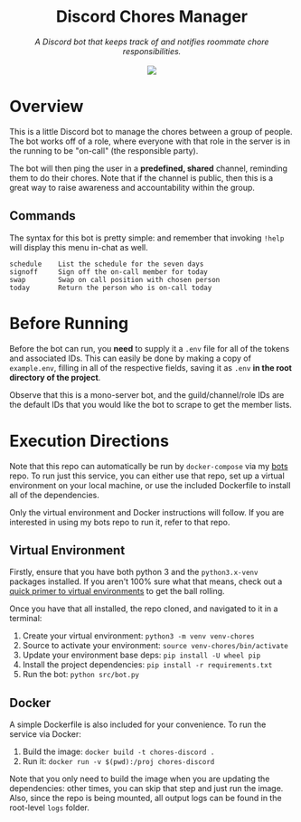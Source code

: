 <h1 align='center'>
  Discord Chores Manager <br/>
</h1>

<p align='center'>
  <i>A Discord bot that keeps track of and notifies roommate chore responsibilities.</i> 
  </br> </br>
  <img src='https://github.com/agupta231/ormond-chores-bot/workflows/Build/badge.svg?branch=main' 
  href='https://github.com/agupta231/ormond-chores-bot/actions'>
</p>



# Overview
This is a little Discord bot to manage the chores between a group of people. 
The bot works off of a role, where everyone with that role in the server is
in the running to be "on-call" (the responsible party).

The bot will then ping the user in a **predefined, shared** channel, reminding
them to do their chores. Note that if the channel is public, then this is a 
great way to raise awareness and accountability within the group.

## Commands
The syntax for this bot is pretty simple: and remember that invoking `!help`
will display this menu in-chat as well.

```
schedule    List the schedule for the seven days
signoff     Sign off the on-call member for today
swap        Swap on call position with chosen person
today       Return the person who is on-call today
```



# Before Running
Before the bot can run, you **need** to supply it a `.env` file for all of the
tokens and associated IDs. This can easily be done by making a copy of 
`example.env`, filling in all of the respective fields, saving it as `.env` 
**in the root directory of the project**. 

Observe that this is a mono-server bot, and the guild/channel/role IDs are
the default IDs that you would like the bot to scrape to get the member lists.



# Execution Directions
Note that this repo can automatically be run by `docker-compose` via my 
[bots](https://github.com/agupta231/bots) repo. To run just this service, you 
can either use that repo, set up a virtual environment on your local machine, or
use the included Dockerfile to install all of the dependencies.

Only the virtual environment and Docker instructions will follow. If you are
interested in using my bots repo to run it, refer to that repo.


## Virtual Environment
Firstly, ensure that you have both python 3 and the `python3.x-venv` packages 
installed. If you aren't 100% sure what that means, check out a 
[quick primer to virtual environments](https://docs.python.org/3/library/venv.html)
to get the ball rolling.

Once you have that all installed, the repo cloned, and navigated to it in a
terminal:
1. Create your virtual environment: `python3 -m venv venv-chores`
2. Source to activate your environment: `source venv-chores/bin/activate`
3. Update your environment base deps: `pip install -U wheel pip`
4. Install the project dependencies: `pip install -r requirements.txt`
5. Run the bot: `python src/bot.py`


## Docker
A simple Dockerfile is also included for your convenience. To run the service
via Docker:

1. Build the image: `docker build -t chores-discord .`
2. Run it: `docker run -v $(pwd):/proj chores-discord`

Note that you only need to build the image when you are updating the 
dependencies: other times, you can skip that step and just run the image. Also,
since the repo is being mounted, all output logs can be found in the root-level
`logs` folder.